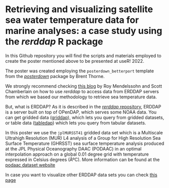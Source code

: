 # Retrieving and visualizing satellite sea water temperature data for marine analyses: a case study using the *rerddap* R package

In this Github repository you will find the scripts and materials employed to create the poster mentioned above to be presented at useR! 2022.

The poster was created employing the `posterdown_betterport` template from the [*posterdown*](<https://github.com/brentthorne/posterdown>) package by Brent Thorne.

We strongly recommend checking [this blog](<https://rmendels.github.io/Using_rerddap.nb.html>) by Roy Mendelssohn and Scott Chamberlain on how to use *rerddap* to access data from ERDDAP servers from which we based our methodology to retrieve sea temperature data.

But, what is ERDDAP? As it is described in the  [*rerddap* repository](<https://github.com/ropensci/rerddap>), ERDDAP is a server built on top of OPenDAP, which serves some NOAA data. You can get gridded data ([griddap](<https://upwell.pfeg.noaa.gov/erddap/griddap/documentation.html>)), which lets you query from gridded datasets, or table data ([tabledap](<https://upwell.pfeg.noaa.gov/erddap/tabledap/documentation.html>)) which lets you query from tabular datasets.

In this poster we use the `jplMURSST41` gridded data set which is a Multiscale Ultrahigh Resolution (MUR) L4 analysis of a Group for High Resolution Sea Surface Temperature (GHRSST) sea surface temperature analysis produced at the JPL Physical Oceanography DAAC (PODAAC) in an optimal interpolation approach on a global 0.01 degree grid with temperature expressed in Celsius degrees (ÂºC). More information can be found at the [podaac dataset website](<https://podaac.jpl.nasa.gov/dataset/MUR-JPL-L4-GLOB-v4.1>)

In case you want to visualize other ERDDAP data sets you can check [this page](<https://coastwatch.pfeg.noaa.gov/erddap/griddap/index.html?page=1&itemsPerPage=1000>)